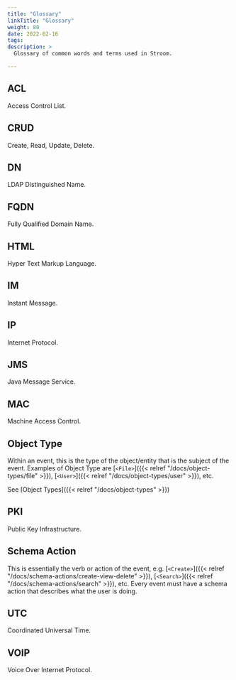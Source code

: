 ```yaml
---
title: "Glossary"
linkTitle: "Glossary"
weight: 80
date: 2022-02-16
tags: 
description: >
  Glossary of common words and terms used in Stroom.

---
```


## ACL

Access Control List.


## CRUD

Create, Read, Update, Delete.


## DN

LDAP Distinguished Name.


## FQDN

Fully Qualified Domain Name.


## HTML

Hyper Text Markup Language.


## IM

Instant Message.


## IP

Internet Protocol.


## JMS

Java Message Service.


## MAC

Machine Access Control.


## Object Type

Within an event, this is the type of the object/entity that is the subject of the event.
Examples of Object Type are [`<File>`]({{< relref "/docs/object-types/file" >}}), [`<User>`]({{< relref "/docs/object-types/user" >}}), etc.

See [Object Types]({{< relref "/docs/object-types" >}})


## PKI

Public Key Infrastructure.


## Schema Action

This is essentially the verb or action of the event, e.g. [`<Create>`]({{< relref "/docs/schema-actions/create-view-delete" >}}), [`<Search>`]({{< relref "/docs/schema-actions/search" >}}), etc.
Every event must have a schema action that describes what the user is doing.


## UTC

Coordinated Universal Time.


## VOIP

Voice Over Internet Protocol.
